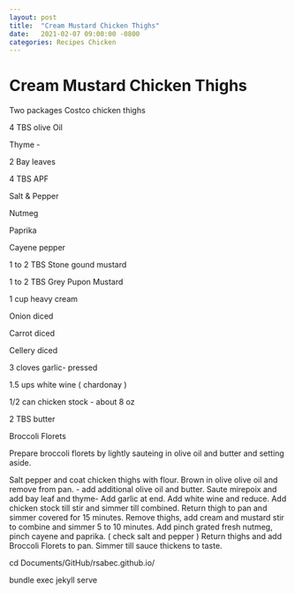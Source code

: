 ```yaml
---
layout: post
title:  "Cream Mustard Chicken Thighs"
date:   2021-02-07 09:00:00 -0800
categories: Recipes Chicken  
---
```


# Cream Mustard Chicken Thighs 

Two packages Costco chicken thighs

4 TBS olive Oil

Thyme - 

2 Bay leaves

4 TBS APF

Salt & Pepper

Nutmeg

Paprika

Cayene pepper

1 to 2 TBS Stone gound mustard

1 to 2 TBS Grey Pupon Mustard

1 cup heavy cream

Onion diced

Carrot diced

Cellery diced

3 cloves garlic- pressed

1.5 ups white wine ( chardonay )

1/2 can chicken stock - about 8 oz

2 TBS butter

Broccoli Florets 

Prepare broccoli florets by lightly sauteing in olive oil and butter and setting aside.

Salt pepper and coat chicken thighs with flour.  Brown in olive olive oil and remove from pan.   - add additional olive oil and butter. Saute mirepoix and add bay leaf and thyme- Add garlic at end.  Add white wine and reduce.  Add chicken stock till stir and simmer till combined.  Return thigh to pan and simmer covered for 15 minutes.  Remove thighs, add cream and mustard stir to combine and simmer 5 to 10 minutes. Add pinch grated fresh nutmeg, pinch cayene and paprika. ( check salt and pepper ) Return thighs and add Broccoli Florets to pan.  Simmer till sauce thickens to taste.

cd Documents/GitHub/rsabec.github.io/

bundle exec jekyll serve


[github-pages]: https://pages.github.com/
[jekyll-gh]:   https://github.com/jekyll/jekyll
